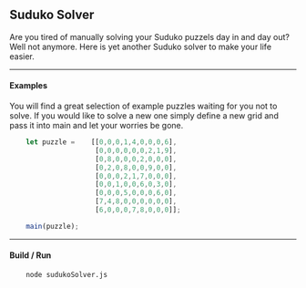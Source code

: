 
## Suduko Solver

Are you tired of manually solving your Suduko puzzels day in and day out?
Well not anymore. Here is yet another Suduko solver to make your life easier.

---

#### Examples
You will find a great selection of example puzzles waiting for you not to solve. If you would like to solve a new one simply define a new grid and pass it into main and let your worries be gone.

```javascript
	let puzzle = 	[[0,0,0,1,4,0,0,0,6],
			 		 [0,0,0,0,0,0,2,1,9],
			 		 [0,8,0,0,0,2,0,0,0],
			 		 [0,2,0,8,0,0,9,0,0],
			 		 [0,0,0,2,1,7,0,0,0],
			 		 [0,0,1,0,0,6,0,3,0],
			 		 [0,0,0,5,0,0,0,6,0],
			 		 [7,4,8,0,0,0,0,0,0],
			 		 [6,0,0,0,7,8,0,0,0]];

	main(puzzle);
```

---

#### Build / Run
```
	node sudukoSolver.js
```